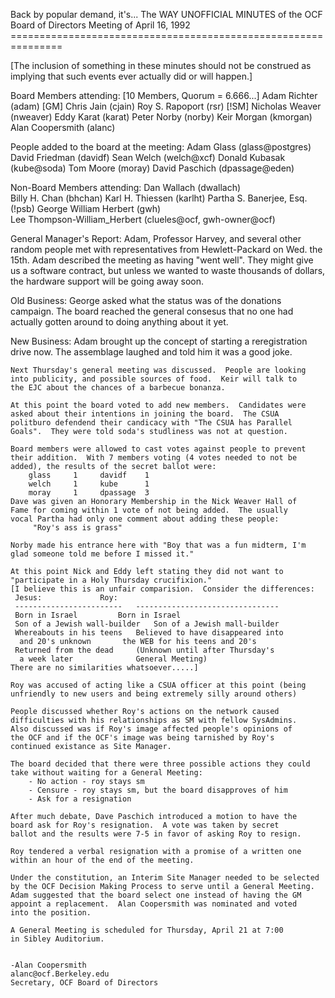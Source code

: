 Back by popular demand, it's...
			The WAY UNOFFICIAL MINUTES
          of the OCF Board of Directors Meeting of April 16, 1992
      ===============================================================

[The inclusion of something in these minutes should not be construed
	as implying that such events ever actually did or will happen.]

Board Members attending: [10 Members, Quorum = 6.666...]
      	Adam Richter (adam) [GM]       	Chris Jain (cjain)
      	Roy S. Rapoport (rsr) [!SM]    	Nicholas Weaver (nweaver)
      	Eddy Karat (karat)            	Peter Norby (norby)
      	Keir Morgan (kmorgan)           Alan Coopersmith (alanc)

People added to the board at the meeting:
	Adam Glass (glass@postgres)	David Friedman (davidf)
	Sean Welch (welch@xcf)		Donald Kubasak (kube@soda)
	Tom Moore (moray)		David Paschich (dpassage@eden)

Non-Board Members attending:
	Dan Wallach (dwallach)		
	Billy H. Chan (bhchan)
	Karl H. Thiessen (karlht)
	Partha S. Banerjee, Esq. (!psb)
	George William Herbert (gwh)	
	Lee Thompson-William_Herbert (clueles@ocf, gwh-owner@ocf)


General Manager's Report:
	Adam, Professor Harvey, and several other random people met with
	representatives from Hewlett-Packard on Wed. the 15th.  Adam
	described the meeting as having "went well".  They might give us
	a software contract, but unless we wanted to waste thousands of 
	dollars, the hardware support will be going away soon.

Old Business:
	George asked what the status was of the donations campaign.  The
	board reached the general consesus that no one had actually gotten
	around to doing anything about it yet.

New Business:
	Adam brought up the concept of starting a reregistration drive now.
	The assemblage laughed and told him it was a good joke.  

	Next Thursday's general meeting was discussed.  People are looking
	into publicity, and possible sources of food.  Keir will talk to
	the EJC about the chances of a barbecue bonanza.

	At this point the board voted to add new members.  Candidates were
	asked about their intentions in joining the board.  The CSUA
	politburo defendend their candicacy with "The CSUA has Parallel 
	Goals".  They were told soda's studliness was not at question.

	Board members were allowed to cast votes against people to prevent
	their addition.  With 7 members voting (4 votes needed to not be
	added), the results of the secret ballot were:
		glass	  1		davidf	  1
		welch	  1		kube	  1
		moray	  1		dpassage  3
	Dave was given an Honorary Membership in the Nick Weaver Hall of
	Fame for coming within 1 vote of not being added.  The usually
	vocal Partha had only one comment about adding these people:
		 "Roy's ass is grass"

	Norby made his entrance here with "Boy that was a fun midterm, I'm
	glad someone told me before I missed it."

	At this point Nick and Eddy left stating they did not want to
	"participate in a Holy Thursday crucifixion."  
	[I believe this is an unfair comparision.  Consider the differences:
	 Jesus:				Roy:
	 ------------------------	--------------------------------
	 Born in Israel			Born in Israel
	 Son of a Jewish wall-builder	Son of a Jewish mall-builder
	 Whereabouts in his teens	Believed to have disappeared into
	  and 20's unknown		 the WEB for his teens and 20's
	 Returned from the dead		(Unknown until after Thursday's
	  a week later				General Meeting)
	There are no similarities whatsoever.....]

	Roy was accused of acting like a CSUA officer at this point (being
	unfriendly to new users and being extremely silly around others)

	People discussed whether Roy's actions on the network caused
	difficulties with his relationships as SM with fellow SysAdmins.
	Also discussed was if Roy's image affected people's opinions of
	the OCF and if the OCF's image was being tarnished by Roy's
	continued existance as Site Manager.

	The board decided that there were three possible actions they could
	take without waiting for a General Meeting:
		- No action - roy stays sm
		- Censure - roy stays sm, but the board disapproves of him
		- Ask for a resignation

	After much debate, Dave Paschich introduced a motion to have the
	board ask for Roy's resignation.  A vote was taken by secret 
	ballot and the results were 7-5 in favor of asking Roy to resign.

	Roy tendered a verbal resignation with a promise of a written one
	within an hour of the end of the meeting.

	Under the constitution, an Interim Site Manager needed to be selected
	by the OCF Decision Making Process to serve until a General Meeting.
	Adam suggested that the board select one instead of having the GM
	appoint a replacement.  Alan Coopersmith was nominated and voted
	into the position.

	A General Meeting is scheduled for Thursday, April 21 at 7:00
	in Sibley Auditorium.
		

	-Alan Coopersmith
	alanc@ocf.Berkeley.edu
	Secretary, OCF Board of Directors
